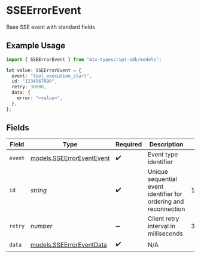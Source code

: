 # SSEErrorEvent

Base SSE event with standard fields

## Example Usage

```typescript
import { SSEErrorEvent } from "mix-typescript-sdk/models";

let value: SSEErrorEvent = {
  event: "tool_execution_start",
  id: "1234567890",
  retry: 30000,
  data: {
    error: "<value>",
  },
};
```

## Fields

| Field                                                            | Type                                                             | Required                                                         | Description                                                      | Example                                                          |
| ---------------------------------------------------------------- | ---------------------------------------------------------------- | ---------------------------------------------------------------- | ---------------------------------------------------------------- | ---------------------------------------------------------------- |
| `event`                                                          | [models.SSEErrorEventEvent](../models/sseerroreventevent.md)     | :heavy_check_mark:                                               | Event type identifier                                            |                                                                  |
| `id`                                                             | *string*                                                         | :heavy_check_mark:                                               | Unique sequential event identifier for ordering and reconnection | 1234567890                                                       |
| `retry`                                                          | *number*                                                         | :heavy_minus_sign:                                               | Client retry interval in milliseconds                            | 30000                                                            |
| `data`                                                           | [models.SSEErrorEventData](../models/sseerroreventdata.md)       | :heavy_check_mark:                                               | N/A                                                              |                                                                  |